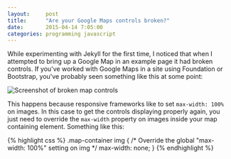 ```yaml
---
layout:     post
title:      "Are your Google Maps controls broken?"
date:       2015-04-14 7:05:00
categories: programming javascript
---
```

While experimenting with Jekyll for the first time, I noticed that when I attempted to bring up a Google Map in an example page it had broken controls. If you've worked with Google Maps in a site using Foundation or Bootstrap, you've probably seen something like this at some point:

![Screenshot of broken map controls]({{site.baseurl}}/img/map-controls-broken.png)

This happens because responsive frameworks like to set `max-width: 100%` on images. In this case to get the controls displaying properly again, you just need to override the `max-width` property on images inside your map containing element. Something like this:

{% highlight css %}
.map-container img {
  /* Override the global "max-width: 100%" setting on img */
  max-width: none;
}
{% endhighlight %}

